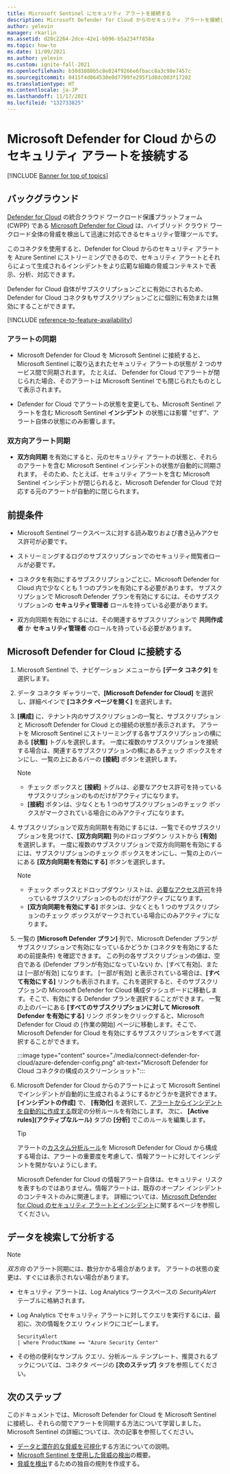 ```yaml
---
title: Microsoft Sentinel にセキュリティ アラートを接続する
description: Microsoft Defender for Cloud からのセキュリティ アラートを接続し、Microsoft Sentinel にストリーミングする方法について説明します。
author: yelevin
manager: rkarlin
ms.assetid: d28c2264-2dce-42e1-b096-b5a234ff858a
ms.topic: how-to
ms.date: 11/09/2021
ms.author: yelevin
ms.custom: ignite-fall-2021
ms.openlocfilehash: b30d3080b5c8e024f9266e6fbacc8a3c98e7457c
ms.sourcegitcommit: 0415f4d064530e0d7799fe295f1d8dc003f17202
ms.translationtype: HT
ms.contentlocale: ja-JP
ms.lasthandoff: 11/17/2021
ms.locfileid: "132733825"
---
```

# <a name="connect-security-alerts-from-microsoft-defender-for-cloud"></a>Microsoft Defender for Cloud からのセキュリティ アラートを接続する

[!INCLUDE [Banner for top of topics](./includes/banner.md)]

## <a name="background"></a>バックグラウンド

[Defender for Cloud](../security-center/security-center-introduction.md) の統合クラウド ワークロード保護プラットフォーム (CWPP) である [Microsoft Defender for Cloud](../security-center/azure-defender.md) は、ハイブリッド クラウド ワークロード全体の脅威を検出して迅速に対応できるセキュリティ管理ツールです。

このコネクタを使用すると、Defender for Cloud からのセキュリティ アラートを Azure Sentinel にストリーミングできるので、セキュリティ アラートとそれらによって生成されるインシデントをより広範な組織の脅威コンテキストで表示、分析、対応できます。

Defender for Cloud 自体がサブスクリプションごとに有効にされるため、Defender for Cloud コネクタもサブスクリプションごとに個別に有効または無効にすることができます。

[!INCLUDE [reference-to-feature-availability](includes/reference-to-feature-availability.md)]

### <a name="alert-synchronization"></a>アラートの同期

- Microsoft Defender for Cloud を Microsoft Sentinel に接続すると、Microsoft Sentinel に取り込まれたセキュリティ アラートの状態が 2 つのサービス間で同期されます。 たとえば、 Defender for Cloud でアラートが閉じられた場合、そのアラートは Microsoft Sentinel でも閉じられたものとして表示されます。

- Defender for Cloud でアラートの状態を変更しても、Microsoft Sentinel アラートを含む Microsoft Sentinel **インシデント** の状態には影響 "せず"、アラート自体の状態にのみ影響します。

### <a name="bi-directional-alert-synchronization"></a>双方向アラート同期

- **双方向同期** を有効にすると、元のセキュリティ アラートの状態と、それらのアラートを含む Microsoft Sentinel インシデントの状態が自動的に同期されます。 そのため、たとえば、セキュリティ アラートを含む Microsoft Sentinel インシデントが閉じられると、Microsoft Defender for Cloud で対応する元のアラートが自動的に閉じられます。

## <a name="prerequisites"></a>前提条件

- Microsoft Sentinel ワークスペースに対する読み取りおよび書き込みアクセス許可が必要です。

- ストリーミングするログのサブスクリプションでのセキュリティ閲覧者ロールが必要です。

- コネクタを有効にするサブスクリプションごとに、Microsoft Defender for Cloud 内で少なくとも 1 つのプランを有効にする必要があります。 サブスクリプションで Microsoft Defender プランを有効にするには、そのサブスクリプションの **セキュリティ管理者** ロールを持っている必要があります。

- 双方向同期を有効にするには、その関連するサブスクリプションで **共同作成者** か **セキュリティ管理者** のロールを持っている必要があります。

## <a name="connect-to-microsoft-defender-for-cloud"></a>Microsoft Defender for Cloud に接続する

1. Microsoft Sentinel で、ナビゲーション メニューから **[データ コネクタ]** を選択します。

1. データ コネクタ ギャラリーで、**[Microsoft Defender for Cloud]** を選択し、詳細ペインで **[コネクタ ページを開く]** を選択します。

1. **[構成]** に、テナント内のサブスクリプションの一覧と、サブスクリプションと Microsoft Defender for Cloud との接続の状態が表示されます。 アラートを Microsoft Sentinel にストリーミングする各サブスクリプションの横にある **[状態]** トグルを選択します。 一度に複数のサブスクリプションを接続する場合は、関連するサブスクリプションの横にあるチェック ボックスをオンにし、一覧の上にあるバーの **[接続]** ボタンを選択します。

    > [!NOTE]
    > - チェック ボックスと **[接続]** トグルは、必要なアクセス許可を持っているサブスクリプションのものだけがアクティブになります。
    > - **[接続]** ボタンは、少なくとも 1 つのサブスクリプションのチェック ボックスがマークされている場合にのみアクティブになります。

1. サブスクリプションで双方向同期を有効にするには、一覧でそのサブスクリプションを見つけて、**[双方向同期]** 列のドロップダウン リストから **[有効]** を選択します。 一度に複数のサブスクリプションで双方向同期を有効にするには、サブスクリプションのチェック ボックスをオンにし、一覧の上のバーにある **[双方向同期を有効にする]** ボタンを選択します。

    > [!NOTE]
    > - チェック ボックスとドロップダウン リストは、[必要なアクセス許可](#prerequisites)を持っているサブスクリプションのものだけがアクティブになります。
    > - **[双方向同期を有効にする]** ボタンは、少なくとも 1 つのサブスクリプションのチェック ボックスがマークされている場合にのみアクティブになります。

1. 一覧の **[Microsoft Defender プラン]** 列で、Microsoft Defender プランがサブスクリプションで有効になっているかどうか (コネクタを有効にするための前提条件) を確認できます。 この列の各サブスクリプションの値は、空白である (Defender プランが有効になっていない) か、[すべて有効]、または [一部が有効] になります。 [一部が有効] と表示されている場合は、**[すべて有効にする]** リンクも表示されます。これを選択すると、そのサブスクリプションの Microsoft Defender for Cloud 構成ダッシュボードに移動します。そこで、有効にする Defender プランを選択することができます。 一覧の上のバーにある **[すべてのサブスクリプションに対して Microsoft Defender を有効にする]** リンク ボタンをクリックすると、Microsoft Defender for Cloud の [作業の開始] ページに移動します。そこで、Microsoft Defender for Cloud を有効にするサブスクリプションをすべて選択することができます。

    :::image type="content" source="./media/connect-defender-for-cloud/azure-defender-config.png" alt-text="Microsoft Defender for Cloud コネクタの構成のスクリーンショット":::

1. Microsoft Defender for Cloud からのアラートによって Microsoft Sentinel でインシデントが自動的に生成されるようにするかどうかを選択できます。 **[インシデントの作成]** で、 **[有効化]** を選択して、[アラートからインシデントを自動的に作成する](create-incidents-from-alerts.md)既定の分析ルールを有効にします。 次に、 **[Active rules]\(アクティブなルール\)** タブの **[分析]** でこのルールを編集します。

    > [!TIP]
    > アラートの[カスタム分析ルール](detect-threats-custom.md)を Microsoft Defender for Cloud から構成する場合は、アラートの重要度を考慮して、情報アラートに対してインシデントを開かないようにします。 
    >
    > Microsoft Defender for Cloud の情報アラート自体は、セキュリティ リスクを表すものではありません。情報アラートは、既存のオープン インシデントのコンテキストのみに関連します。 詳細については、[Microsoft Defender for Cloud のセキュリティ アラートとインシデント](../security-center/security-center-alerts-overview.md)に関するページを参照してください。
    > 
    

## <a name="find-and-analyze-your-data"></a>データを検索して分析する

> [!NOTE]
> *双方向* のアラート同期には、数分かかる場合があります。 アラートの状態の変更は、すぐには表示されない場合があります。

- セキュリティ アラートは、Log Analytics ワークスペースの *SecurityAlert* テーブルに格納されます。

- Log Analytics でセキュリティ アラートに対してクエリを実行するには、最初に、次の情報をクエリ ウィンドウにコピーします。

    ```kusto
    SecurityAlert 
    | where ProductName == "Azure Security Center"
    ```

- その他の便利なサンプル クエリ、分析ルール テンプレート、推奨されるブックについては、コネクタ ページの **[次のステップ]** タブを参照してください。

## <a name="next-steps"></a>次のステップ

このドキュメントでは、Microsoft Defender for Cloud を Microsoft Sentinel に接続し、それらの間でアラートを同期する方法について学習しました。 Microsoft Sentinel の詳細については、次の記事を参照してください。

- [データと潜在的な脅威を可視化](get-visibility.md)する方法についての説明。
- [Microsoft Sentinel を使用した脅威の検出](detect-threats-built-in.md)の概要。
- [脅威を検出](detect-threats-custom.md)するための独自の規則を作成する。
